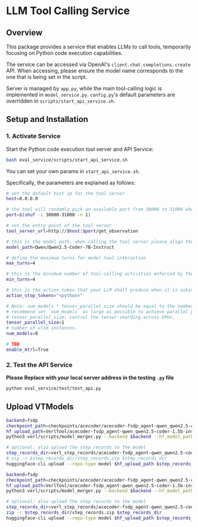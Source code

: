 # LLM Tool Calling Service

## Overview
This package provides a service that enables LLMs to call tools, temporarily focusing on Python code execution capabilities.

The service can be accessed via OpenAI's `client.chat.completions.create` API. When accessing, please ensure the model name corresponds to the one that is being set in the script.

Server is managed by `app.py`, while the main tool-calling logic is implemented in `model_service.py`. `config.py`'s default parameters are overridden in `scripts/start_api_service.sh`.

## Setup and Installation

### 1. Activate Service

Start the Python code execution tool server and API Service:

```bash
bash eval_service/scripts/start_api_service.sh
```

You can set your own params in `start_api_service.sh`. 

Specifically, the parameters are explained as follows:

~~~bash
# set the default host ip for the tool server
host=0.0.0.0

# the tool will randomly pick an available port from 30000 to 31000 when start up
port=$(shuf -i 30000-31000 -n 1)

# set the entry point of the tool server
tool_server_url=http://$host:$port/get_observation

# this is the model path, when calling the tool server please align the model name with this parameter
model_path=Qwen/Qwen2.5-Coder-7B-Instruct

# define the maximum turns for model-tool interaction
max_turns=4

# this is the minimum number of tool-calling activities enforced by the server. When set to a specific number, even if the LLM did not actively asking for tool calling, the tool server will still try to extract Python code from its output.
min_turns=4

# this is the action token that your LLM shall produce when it is asking for a tool calling round.
action_stop_tokens="<python>"

# Note: num_models * tensor_parallel_size should be equal to the number of GPUs.
# recommend set `num_models` as large as possible to achieve parallel processing.
# tensor_parallel_size: control the tensor sharding across GPUs.
tensor_parallel_size=1
# number of vllm instances.
num_models=8 

# TBD
enable_mtrl=True
~~~

### 2. Test the API Service

**Please Replace with your local server address in the testing `.py` file**

```bash
python eval_service/test/test_api.py
```

## Upload VTModels

```bash
backend=fsdp
checkpoint_path=checkpoints/acecoder/acecoder-fsdp_agent-qwen_qwen2.5-coder-1.5b-instruct-grpo-n16-b128-t1.0-lr1e-6-69k-sys12-mtrl-d1fo/bak_global_step_280_bak/actor
hf_upload_path=VerlTool/acecoder-fsdp_agent-qwen_qwen2.5-coder-1.5b-instruct-grpo-69k-sys12-mtrl-d1fo-280-step
python3 verl/scripts/model_merger.py --backend $backend --hf_model_path $checkpoint_path/huggingface --hf_upload_path "$hf_upload_path" --local_dir $checkpoint_path --target_dir $checkpoint_path/huggingface

# optional: also upload the step records to the model
step_records_dir=verl_step_records/acecoder-fsdp_agent-qwen_qwen2.5-coder-1.5b-instruct-grpo-n16-b128-t1.0-lr1e-6-69k-sys12-mtrl-d1fo
# zip -r $step_records_dir/step_records.zip $step_records_dir 
huggingface-cli upload --repo-type model $hf_upload_path $step_records_dir/step_records.zip 

backend=fsdp
checkpoint_path=checkpoints/acecoder/acecoder-fsdp_agent-qwen_qwen2.5-coder-1.5b-instruct-grpo-n16-b128-t1.0-lr1e-6-69k-sys12-mtrl-d1fo/global_step_535/actor
hf_upload_path=VerlTool/acecoder-fsdp_agent-qwen_qwen2.5-coder-1.5b-instruct-grpo-69k-sys12-mtrl-d1fo-535-step
python3 verl/scripts/model_merger.py --backend $backend --hf_model_path $checkpoint_path/huggingface --hf_upload_path "$hf_upload_path" --local_dir $checkpoint_path --target_dir $checkpoint_path/huggingface

# optional: also upload the step records to the model
step_records_dir=verl_step_records/acecoder-fsdp_agent-qwen_qwen2.5-coder-1.5b-instruct-grpo-n16-b128-t1.0-lr1e-6-69k-sys12-mtrl-d1fo
zip -r $step_records_dir/step_records.zip $step_records_dir 
huggingface-cli upload --repo-type model $hf_upload_path $step_records_dir/step_records.zip 
```